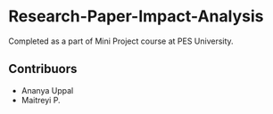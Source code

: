 # Research-Paper-Impact-Analysis
Completed as a part of Mini Project course at PES University.

## Contribuors 
- Ananya Uppal
- Maitreyi P.
